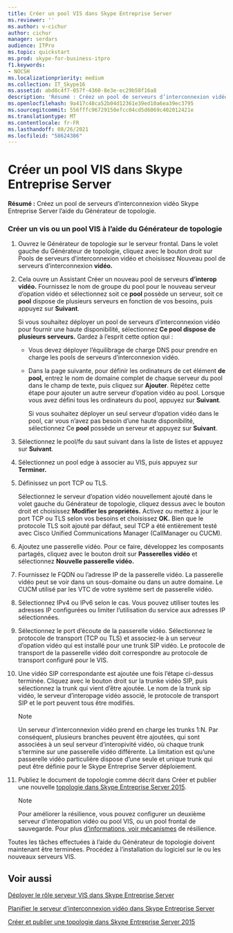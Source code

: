 ```yaml
---
title: Créer un pool VIS dans Skype Entreprise Server
ms.reviewer: ''
ms.author: v-cichur
author: cichur
manager: serdars
audience: ITPro
ms.topic: quickstart
ms.prod: skype-for-business-itpro
f1.keywords:
- NOCSH
ms.localizationpriority: medium
ms.collection: IT_Skype16
ms.assetid: abd8c4f7-057f-4360-8e3e-ec29b58f16a8
description: 'Résumé : Créez un pool de serveurs d’interconnexion vidéo dans Skype Entreprise Server l’aide du Générateur de topologies.'
ms.openlocfilehash: 9a417c48ca52b04d12361e39ed10a6ea39ec3795
ms.sourcegitcommit: 556fffc96729150efcc04cd5d6069c402012421e
ms.translationtype: MT
ms.contentlocale: fr-FR
ms.lasthandoff: 08/26/2021
ms.locfileid: "58624386"
---
```

# <a name="create-a-vis-pool-in-skype-for-business-server"></a>Créer un pool VIS dans Skype Entreprise Server
 
**Résumé :** Créez un pool de serveurs d’interconnexion vidéo Skype Entreprise Server l’aide du Générateur de topologie.
  
### <a name="create-a-vis-or-vis-pool-using-topology-builder"></a>Créer un vis ou un pool VIS à l’aide du Générateur de topologie

1. Ouvrez le Générateur de topologie sur le serveur frontal. Dans le volet gauche du Générateur de  topologie, cliquez avec le bouton droit sur Pools de serveurs d’interconnexion vidéo et choisissez Nouveau pool de serveurs d’interconnexion **vidéo.** 
    
2. Cela ouvre un Assistant Créer un nouveau pool de serveurs **d’interop vidéo.** Fournissez le nom de groupe du pool pour le nouveau serveur d’opation vidéo et sélectionnez soit ce **pool** possède un serveur, soit ce **pool** dispose de plusieurs serveurs en fonction de vos besoins, puis appuyez sur **Suivant**.
    
    Si vous souhaitez déployer un pool de serveurs d’interconnexion vidéo pour fournir une haute disponibilité, sélectionnez **Ce pool dispose de plusieurs serveurs.** Gardez à l’esprit cette option qui : 
    
    - Vous devez déployer l’équilibrage de charge DNS pour prendre en charge les pools de serveurs d’interconnexion vidéo. 
    
   - Dans la page suivante, pour définir les ordinateurs  de cet élément **de pool,** entrez le nom de domaine complet de chaque serveur du pool dans le champ de texte, puis cliquez sur **Ajouter**. Répétez cette étape pour ajouter un autre serveur d’opation vidéo au pool. Lorsque vous avez défini tous les ordinateurs du pool, appuyez sur **Suivant**.
    
     Si vous souhaitez déployer un seul serveur d’opation vidéo dans le pool, car vous n’avez pas besoin d’une haute disponibilité, sélectionnez Ce **pool** possède un serveur et appuyez sur **Suivant**.
    
3. Sélectionnez le pool/fe du saut suivant dans la liste de listes et appuyez sur **Suivant**.
    
4. Sélectionnez un pool edge à associer au VIS, puis appuyez sur **Terminer.**
    
5. Définissez un port TCP ou TLS.
    
    Sélectionnez le serveur d’opation vidéo nouvellement ajouté dans le volet gauche du Générateur de topologie, cliquez dessus avec le bouton droit et choisissez **Modifier les propriétés.** Activez ou mettez à jour le port TCP ou TLS selon vos besoins et choisissez **OK.** Bien que le protocole TLS soit ajouté par défaut, seul TCP a été entièrement testé avec Cisco Unified Communications Manager (CallManager ou CUCM).
    
6. Ajoutez une passerelle vidéo. Pour ce faire, développez les composants partagés, cliquez avec le bouton droit sur **Passerelles vidéo** et sélectionnez **Nouvelle passerelle vidéo.**
    
7. Fournissez le FQDN ou l’adresse IP de la passerelle vidéo. La passerelle vidéo peut se voir dans un sous-domaine ou dans un autre domaine. Le CUCM utilisé par les VTC de votre système sert de passerelle vidéo.
    
8. Sélectionnez IPv4 ou IPv6 selon le cas. Vous pouvez utiliser toutes les adresses IP configurées ou limiter l’utilisation du service aux adresses IP sélectionnées.
    
9. Sélectionnez le port d’écoute de la passerelle vidéo. Sélectionnez le protocole de transport (TCP ou TLS) et associez-le à un serveur d’opation vidéo qui est installé pour une trunk SIP vidéo. Le protocole de transport de la passerelle vidéo doit correspondre au protocole de transport configuré pour le VIS.
    
10. Une vidéo SIP correspondante est ajoutée une fois l’étape ci-dessus terminée. Cliquez avec le bouton droit sur la trunke vidéo SIP, puis sélectionnez la trunk qui vient d’être ajoutée. Le nom de la trunk sip vidéo, le serveur d’interopage vidéo associé, le protocole de transport SIP et le port peuvent tous être modifiés. 
    
    > [!NOTE]
    >  Un serveur d’interconnexion vidéo prend en charge les trunks 1:N. Par conséquent, plusieurs branches peuvent être ajoutées, qui sont associées à un seul serveur d’interopivité vidéo, où chaque trunk s’termine sur une passerelle vidéo différente. La limitation est qu’une passerelle vidéo particulière dispose d’une seule et unique trunk qui peut être définie pour le Skype Entreprise Server déploiement.
  
11. Publiez le document de topologie comme décrit dans Créer et publier une nouvelle [topologie dans Skype Entreprise Server 2015](../../deploy/install/create-and-publish-new-topology.md).
    
    > [!NOTE]
    > Pour améliorer la résilience, vous pouvez configurer un deuxième serveur d’interopation vidéo ou pool VIS, ou un pool frontal de sauvegarde. Pour plus [d’informations, voir mécanismes](../../plan-your-deployment/video-interop-server.md#resiliency) de résilience.
  
Toutes les tâches effectuées à l’aide du Générateur de topologie doivent maintenant être terminées. Procédez à l’installation du logiciel sur le ou les nouveaux serveurs VIS.
## <a name="see-also"></a>Voir aussi

[Déployer le rôle serveur VIS dans Skype Entreprise Server](deploy-the-vis-server-role.md)

[Planifier le serveur d’interconnexion vidéo dans Skype Entreprise Server](../../plan-your-deployment/video-interop-server.md)
  
[Créer et publier une topologie dans Skype Entreprise Server 2015](../../deploy/install/create-and-publish-new-topology.md)
